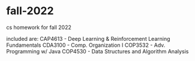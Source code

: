 # fall-2022
cs homework for fall 2022

included are:
CAP4613 - Deep Learning & Reinforcement Learning Fundamentals
CDA3100 - Comp. Organization I
COP3532 - Adv. Programming w/ Java
COP4530 - Data Structures and Algorithm Analysis
